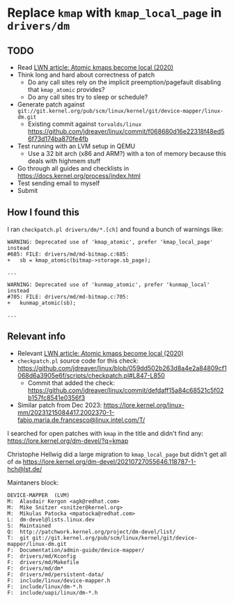 # Replace `kmap` with `kmap_local_page` in `drivers/dm`

## TODO

- Read [LWN article: Atomic kmaps become local (2020)](https://lwn.net/Articles/836144/)
- Think long and hard about correctness of patch
  - Do any call sites rely on the implicit preemption/pagefault disabling that `kmap_atomic` provides?
  - Do any call sites try to sleep or schedule?
- Generate patch against `git://git.kernel.org/pub/scm/linux/kernel/git/device-mapper/linux-dm.git`
  - Existing commit against `torvalds/linux` <https://github.com/jdreaver/linux/commit/f068680d16e22318f48ed56f73d174ba870fe4fb>
- Test running with an LVM setup in QEMU
  - Use a 32 bit arch (x86 and ARM?) with a ton of memory because this deals with highmem stuff
- Go through all guides and checklists in <https://docs.kernel.org/process/index.html>
- Test sending email to myself
- Submit

## How I found this

I ran `checkpatch.pl drivers/dm/*.[ch]` and found a bunch of warnings like:

```
WARNING: Deprecated use of 'kmap_atomic', prefer 'kmap_local_page' instead
#685: FILE: drivers/md/md-bitmap.c:685:
+	sb = kmap_atomic(bitmap->storage.sb_page);

...

WARNING: Deprecated use of 'kunmap_atomic', prefer 'kunmap_local' instead
#705: FILE: drivers/md/md-bitmap.c:705:
+	kunmap_atomic(sb);

...
```

## Relevant info

- Relevant [LWN article: Atomic kmaps become local (2020)](https://lwn.net/Articles/836144/)
- `checkpatch.pl` source code for this check: <https://github.com/jdreaver/linux/blob/059dd502b263d8a4e2a84809cf1068d6a3905e6f/scripts/checkpatch.pl#L847-L850>
  - Commit that added the check: <https://github.com/jdreaver/linux/commit/defdaff15a84c68521c5f02b157fc8541e0356f3>
- Similar patch from Dec 2023: <https://lore.kernel.org/linux-mm/20231215084417.2002370-1-fabio.maria.de.francesco@linux.intel.com/T/>

I searched for open patches with `kmap` in the title and didn't find any: <https://lore.kernel.org/dm-devel/?q=kmap>

Christophe Hellwig did a large migration to `kmap_local_page` but didn't get all of `dm` <https://lore.kernel.org/dm-devel/20210727055646.118787-1-hch@lst.de/>

Maintaners block:

```
DEVICE-MAPPER  (LVM)
M:	Alasdair Kergon <agk@redhat.com>
M:	Mike Snitzer <snitzer@kernel.org>
M:	Mikulas Patocka <mpatocka@redhat.com>
L:	dm-devel@lists.linux.dev
S:	Maintained
Q:	http://patchwork.kernel.org/project/dm-devel/list/
T:	git git://git.kernel.org/pub/scm/linux/kernel/git/device-mapper/linux-dm.git
F:	Documentation/admin-guide/device-mapper/
F:	drivers/md/Kconfig
F:	drivers/md/Makefile
F:	drivers/md/dm*
F:	drivers/md/persistent-data/
F:	include/linux/device-mapper.h
F:	include/linux/dm-*.h
F:	include/uapi/linux/dm-*.h
```
